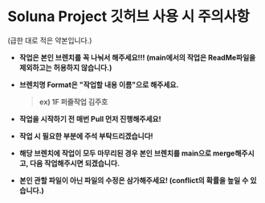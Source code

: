 Soluna Project 깃허브 사용 시 주의사항
=========================
(급한 대로 적은 약본입니다.)

* **작업은 본인 브렌치를 꼭 나눠서 해주세요!!! (main에서의 작업은 ReadMe파일을 제외하고는 허용하지 않습니다.)**

* **브렌치명 Format은 "작업할 내용 이름"으로 해주세요.** 
  > **ex) 1F 퍼즐작업 김주호**

* **작업을 시작하기 전 매번 Pull 먼저 진행해주세요!**

* **작업 시 필요한 부분에 주석 부탁드리겠습니다!**

* **해당 브렌치에 작업이 모두 마무리된 경우 본인 브렌치를 main으로 merge해주시고, 다음 작업해주시면 되겠습니다.**

* **본인 관할 파일이 아닌 파일의 수정은 삼가해주세요! (conflict의 확률을 높일 수 있습니다.)**
